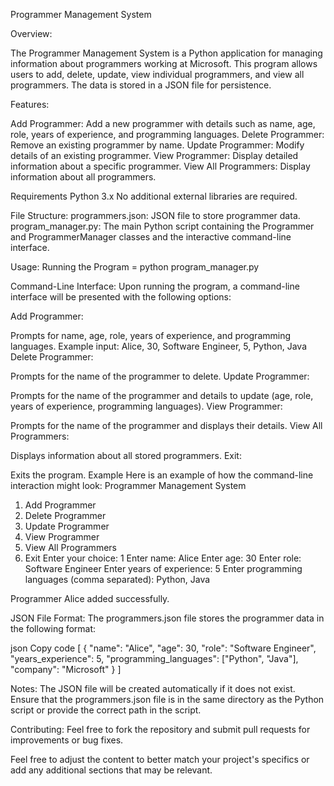 Programmer Management System

Overview:

The Programmer Management System is a Python application for managing information about programmers working at Microsoft. This program allows users to add, delete, update, view individual programmers, and view all programmers. The data is stored in a JSON file for persistence.

Features:

Add Programmer: Add a new programmer with details such as name, age, role, years of experience, and programming languages.
Delete Programmer: Remove an existing programmer by name.
Update Programmer: Modify details of an existing programmer.
View Programmer: Display detailed information about a specific programmer.
View All Programmers: Display information about all programmers.

Requirements
Python 3.x
No additional external libraries are required.

File Structure:
programmers.json: JSON file to store programmer data.
program_manager.py: The main Python script containing the Programmer and ProgrammerManager classes and the interactive command-line interface.

Usage:
Running the Program = python program_manager.py

Command-Line Interface:
Upon running the program, a command-line interface will be presented with the following options:

Add Programmer:

Prompts for name, age, role, years of experience, and programming languages.
Example input: Alice, 30, Software Engineer, 5, Python, Java
Delete Programmer:

Prompts for the name of the programmer to delete.
Update Programmer:

Prompts for the name of the programmer and details to update (age, role, years of experience, programming languages).
View Programmer:

Prompts for the name of the programmer and displays their details.
View All Programmers:

Displays information about all stored programmers.
Exit:

Exits the program.
Example
Here is an example of how the command-line interaction might look:
Programmer Management System
1. Add Programmer
2. Delete Programmer
3. Update Programmer
4. View Programmer
5. View All Programmers
6. Exit
Enter your choice: 1
Enter name: Alice
Enter age: 30
Enter role: Software Engineer
Enter years of experience: 5
Enter programming languages (comma separated): Python, Java

Programmer Alice added successfully.


JSON File Format:
The programmers.json file stores the programmer data in the following format:

json
Copy code
[
    {
        "name": "Alice",
        "age": 30,
        "role": "Software Engineer",
        "years_experience": 5,
        "programming_languages": ["Python", "Java"],
        "company": "Microsoft"
    }
]

Notes:
The JSON file will be created automatically if it does not exist.
Ensure that the programmers.json file is in the same directory as the Python script or provide the correct path in the script.

Contributing:
Feel free to fork the repository and submit pull requests for improvements or bug fixes.

Feel free to adjust the content to better match your project's specifics or add any additional sections that may be relevant.
